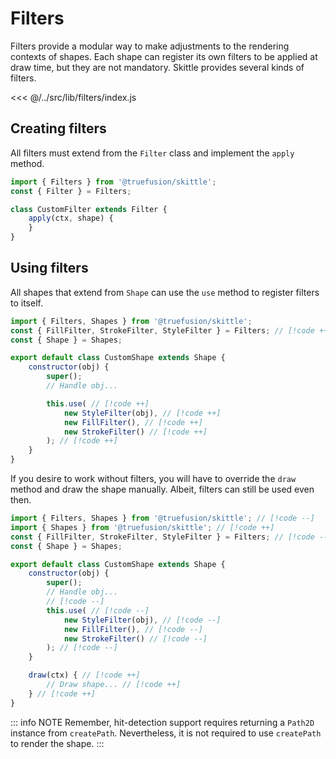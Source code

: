 # Filters

Filters provide a modular way to make adjustments to the rendering contexts of shapes.
Each shape can register its own filters to be applied at draw time, but they are not mandatory.
Skittle provides several kinds of filters.

<<< @/../src/lib/filters/index.js

## Creating filters

All filters must extend from the `Filter` class and implement the `apply` method.

```js
import { Filters } from '@truefusion/skittle';
const { Filter } = Filters;

class CustomFilter extends Filter {
	apply(ctx, shape) {
	}
}
```

## Using filters

All shapes that extend from `Shape` can use the `use` method to register filters to itself.

```js
import { Filters, Shapes } from '@truefusion/skittle';
const { FillFilter, StrokeFilter, StyleFilter } = Filters; // [!code ++]
const { Shape } = Shapes;

export default class CustomShape extends Shape {
	constructor(obj) {
		super();
		// Handle obj...

		this.use( // [!code ++]
			new StyleFilter(obj), // [!code ++]
			new FillFilter(), // [!code ++]
			new StrokeFilter() // [!code ++]
		); // [!code ++]
	}
}
```

If you desire to work without filters, you will have to override the `draw` method and draw the shape manually.
Albeit, filters can still be used even then.

```js
import { Filters, Shapes } from '@truefusion/skittle'; // [!code --]
import { Shapes } from '@truefusion/skittle'; // [!code ++]
const { FillFilter, StrokeFilter, StyleFilter } = Filters; // [!code --]
const { Shape } = Shapes;

export default class CustomShape extends Shape {
	constructor(obj) {
		super();
		// Handle obj...
		// [!code --]
		this.use( // [!code --]
			new StyleFilter(obj), // [!code --]
			new FillFilter(), // [!code --]
			new StrokeFilter() // [!code --]
		); // [!code --]
	}

	draw(ctx) { // [!code ++]
		// Draw shape... // [!code ++]
	} // [!code ++]
}
```

::: info NOTE
Remember, hit-detection support requires returning a `Path2D` instance from `createPath`. Nevertheless, it is not required to use `createPath` to render the shape.
:::